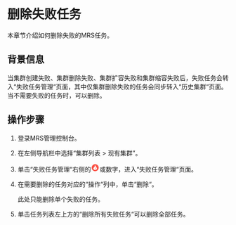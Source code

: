 # 删除失败任务<a name="ZH-CN_TOPIC_0045401786"></a>

本章节介绍如何删除失败的MRS任务。

## 背景信息<a name="zh-cn_topic_0043093180_section5654775210318"></a>

当集群创建失败、集群删除失败、集群扩容失败和集群缩容失败后，失败任务会转入“失败任务管理“页面，其中仅集群删除失败的任务会同步转入“历史集群“页面。当不需要失败的任务时，可以删除。

## 操作步骤<a name="zh-cn_topic_0043093180_section5698529103051"></a>

1.  登录MRS管理控制台。
2.  在左侧导航栏中选择“集群列表 \> 现有集群”。
3.  单击“失败任务管理“右侧的![](figures/icon_mrs_failedtask.jpg)或数字，进入“失败任务管理“页面。
4.  在需要删除的任务对应的“操作“列中，单击“删除“。

    此处只能删除单个失败的任务。

5.  单击任务列表左上方的“删除所有失败任务“可以删除全部任务。

